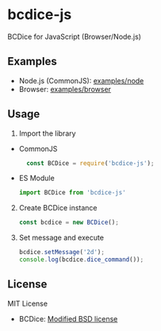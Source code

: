 # bcdice-js
BCDice for JavaScript (Browser/Node.js)

## Examples
- Node.js (CommonJS):
  [examples/node](examples/node)
- Browser:
  [examples/browser](examples/browser)

## Usage
1. Import the library
  - CommonJS
    ```js
      const BCDice = require('bcdice-js');
    ```

  - ES Module
    ```js
    import BCDice from 'bcdice-js'
    ```

2. Create BCDice instance
    ```js
    const bcdice = new BCDice();
    ```

3. Set message and execute
    ```js
    bcdice.setMessage('2d');
    console.log(bcdice.dice_command());
    ```

## License
MIT License

- BCDice: [Modified BSD license](https://github.com/torgtaitai/BCDice)